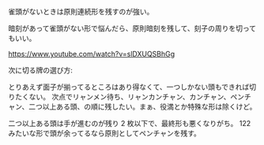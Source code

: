 雀頭がないときは原則連続形を残すのが強い。

暗刻があって雀頭がない形で悩んだら、原則暗刻を残して、刻子の周りを切ってもいい。

https://www.youtube.com/watch?v=slDXUQSBhGg

次に切る牌の選び方:

とりあえず面子が揃ってるところはあり得なくて、一つしかない頭もできれば切りたくない。
次点でリャンメン待ち、リャンカンチャン、カンチャン、ペンチャン、二つ以上ある頭、の順に残したい。まぁ、役満とか特殊な形は除くけど。

二つ以上ある頭は手が進むのが残り 2 枚以下で、最終形も悪くなりがち。
122 みたいな形で頭が余ってるなら原則としてペンチャンを残す。
